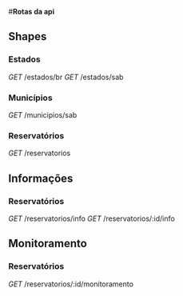#**Rotas da api**


## Shapes
### **Estados**
*GET*		/estados/br
*GET*           /estados/sab

### **Municípios**
*GET*           /municipios/sab

### **Reservatórios**
*GET*           /reservatorios

## Informações
### **Reservatórios**
*GET*           /reservatorios/info
*GET*           /reservatorios/:id/info


## Monitoramento
### **Reservatórios**
*GET*           /reservatorios/:id/monitoramento

